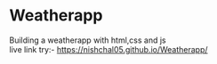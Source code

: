 # Weatherapp
Building a weatherapp with html,css and js
<br>
live link try:- https://nishchal05.github.io/Weatherapp/
